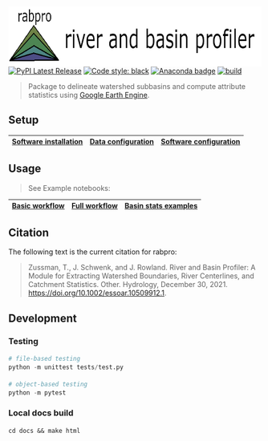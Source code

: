 <a href='https:///VeinsOfTheEarth.github.io/rabpro/'><img src="docs/_static/logo_banner.png" align="right" height=120/></a>

[![PyPI Latest Release](https://img.shields.io/pypi/v/rabpro.svg)](https://pypi.org/project/rabpro/) [![Code style: black](https://img.shields.io/badge/code%20style-black-000000.svg)](https://github.com/psf/black) [![Anaconda badge](https://anaconda.org/jschwenk/rabpro/badges/version.svg)](https://anaconda.org/jschwenk/rabpro) [![build](https://github.com/VeinsOfTheEarth/rabpro/actions/workflows/build.yaml/badge.svg)](https://github.com/VeinsOfTheEarth/rabpro/actions/workflows/build.yaml)

> Package to delineate watershed subbasins and compute attribute statistics using [Google Earth Engine](https://developers.google.com/earth-engine/).

## Setup

|[Software installation](https://veinsoftheearth.github.io/rabpro/install/index.html)|[Data configuration](https://veinsoftheearth.github.io/rabpro/configure/index.html#data)|[Software configuration](https://veinsoftheearth.github.io/rabpro/configure/index.html#software)|
|--|--|--|

## Usage

> See Example notebooks:

|[Basic workflow](https://veinsoftheearth.github.io/rabpro/examples/notebooks/basic_example.html)|[Full workflow](https://veinsoftheearth.github.io/rabpro/examples/notebooks/full_example.html)|[Basin stats examples](https://veinsoftheearth.github.io/rabpro/examples/notebooks/basin_stats.html)|
|--|--|--|

## Citation

The following text is the current citation for rabpro:

> Zussman, T., J. Schwenk, and J. Rowland. River and Basin Profiler: A Module for Extracting Watershed Boundaries, River Centerlines, and Catchment Statistics. Other. Hydrology, December 30, 2021. <https://doi.org/10.1002/essoar.10509912.1>.

## Development

### Testing

```python
# file-based testing
python -m unittest tests/test.py

# object-based testing
python -m pytest
```

### Local docs build

```shell
cd docs && make html
```
